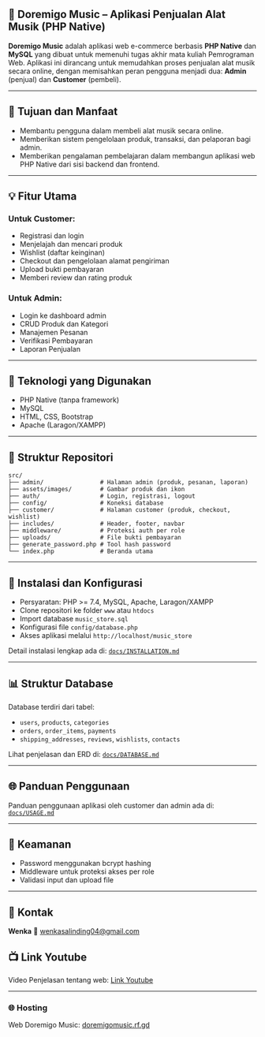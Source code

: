 ## 🎵 Doremigo Music – Aplikasi Penjualan Alat Musik (PHP Native)

**Doremigo Music** adalah aplikasi web e-commerce berbasis **PHP Native** dan **MySQL** yang dibuat untuk memenuhi tugas akhir mata kuliah Pemrograman Web. Aplikasi ini dirancang untuk memudahkan proses penjualan alat musik secara online, dengan memisahkan peran pengguna menjadi dua: **Admin** (penjual) dan **Customer** (pembeli).

---

## 🚀 Tujuan dan Manfaat

* Membantu pengguna dalam membeli alat musik secara online.
* Memberikan sistem pengelolaan produk, transaksi, dan pelaporan bagi admin.
* Memberikan pengalaman pembelajaran dalam membangun aplikasi web PHP Native dari sisi backend dan frontend.

---

## 💡 Fitur Utama

### Untuk Customer:

* Registrasi dan login
* Menjelajah dan mencari produk
* Wishlist (daftar keinginan)
* Checkout dan pengelolaan alamat pengiriman
* Upload bukti pembayaran
* Memberi review dan rating produk

### Untuk Admin:

* Login ke dashboard admin
* CRUD Produk dan Kategori
* Manajemen Pesanan
* Verifikasi Pembayaran
* Laporan Penjualan

---

## 📂 Teknologi yang Digunakan

* PHP Native (tanpa framework)
* MySQL
* HTML, CSS, Bootstrap
* Apache (Laragon/XAMPP)

---

## 📁 Struktur Repositori

```
src/
├── admin/                # Halaman admin (produk, pesanan, laporan)
├── assets/images/        # Gambar produk dan ikon
├── auth/                 # Login, registrasi, logout
├── config/               # Koneksi database
├── customer/             # Halaman customer (produk, checkout, wishlist)
├── includes/             # Header, footer, navbar
├── middleware/           # Proteksi auth per role
├── uploads/              # File bukti pembayaran
├── generate_password.php # Tool hash password
└── index.php             # Beranda utama
```

---

## 🔧 Instalasi dan Konfigurasi

* Persyaratan: PHP >= 7.4, MySQL, Apache, Laragon/XAMPP
* Clone repositori ke folder `www` atau `htdocs`
* Import database `music_store.sql`
* Konfigurasi file `config/database.php`
* Akses aplikasi melalui `http://localhost/music_store`

Detail instalasi lengkap ada di: [`docs/INSTALLATION.md`](/music_store/docs/INSTALLATION.md)

---

## 📊 Struktur Database

Database terdiri dari tabel:

* `users`, `products`, `categories`
* `orders`, `order_items`, `payments`
* `shipping_addresses`, `reviews`, `wishlists`, `contacts`

Lihat penjelasan dan ERD di: [`docs/DATABASE.md`](/music_store/docs/DATABASE.md)

---

## 🌐 Panduan Penggunaan

Panduan penggunaan aplikasi oleh customer dan admin ada di:
[`docs/USAGE.md`](/music_store/docs/USAGE.md)

---

## 🔐 Keamanan

* Password menggunakan bcrypt hashing
* Middleware untuk proteksi akses per role
* Validasi input dan upload file

---

## 🙋 Kontak

**Wenka**
📧 [wenkasalinding04@gmail.com](mailto:wenkasalinding04@gmail.com)

## 📺 Link Youtube
Video Penjelasan tentang web: [Link Youtube](https://youtu.be/BtbPgo681Wo)

---

### 🌐 Hosting
Web Doremigo Music: [doremigomusic.rf.gd](https://doremigomusic.rf.gd/)